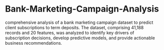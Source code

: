 # Bank-Marketing-Campaign-Analysis
comprehensive analysis of a bank marketing campaign dataset to predict client subscriptions to term deposits. The dataset, comprising 41,188 records and 20 features, was analyzed to identify key drivers of subscription decisions, develop predictive models, and provide actionable business recommendations.
